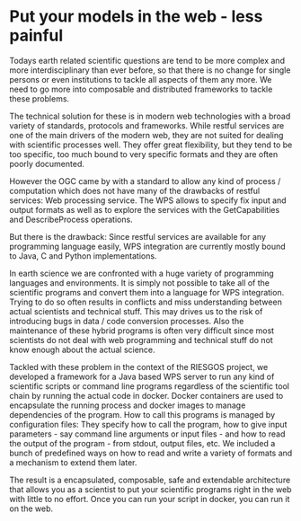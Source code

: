 Put your models in the web - less painful
=================================

Todays earth related scientific questions are tend to be more complex and more interdisciplinary than ever before, so
that there is no change for single persons or even institutions to tackle all aspects of them any more. We need to go
more into composable and distributed frameworks to tackle these problems.

The technical solution for these is in modern web technologies with a broad variety of standards, protocols and 
frameworks. While restful services are one of the main drivers of the modern web, they are not suited for dealing
with scientific processes well. They offer great flexibility, but they tend to be too specific, too much bound to
very specific formats and they are often poorly documented.

However the OGC came by with a standard to allow any kind of process / computation which does not have many of the
drawbacks of restful services: Web processing service. The WPS allows to specify fix input and output formats as well as
to explore the services with the GetCapabilities and DescribeProcess operations.

But there is the drawback: Since restful services are available for any programming language easily, WPS integration
are currently mostly bound to Java, C and Python implementations.

In earth science we are confronted with a huge variety of programming languages and environments. It is simply not possible
to take all of the scientific programs and convert them into a language for WPS integration. Trying to do so often
results in conflicts and miss understanding between actual scientists and technical stuff. This may drives us to the
risk of introducing bugs in data / code conversion processes. Also the maintenance of these hybrid programs is often
very difficult since most scientists do not deal with web programming and technical stuff do not know enough about the
actual science.

Tackled with these problem in the context of the RIESGOS project, we developed a framework for a Java based WPS server 
to run any kind of scientific scripts or command line programs regardless of the scientific tool chain by running the
actual code in docker.
Docker containers are used to encapsulate the running process and docker images to manage dependencies of the program.
How to call this programs is managed by configuration files: They specify how to call the program, how to give input
parameters - say command line arguments or input files - and how to read the output of the program - from stdout, output
files, etc. We included a bunch of predefined ways on how to read and write a variety of formats and a mechanism to
extend them later.

The result is a encapsulated, composable, safe and extendable architecture that allows you as a scientist to put
your scientific programs right in the web with little to no effort. Once you can run your script in docker, you
can run it on the web.
